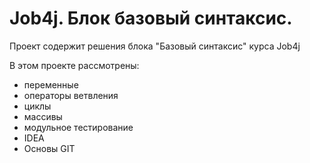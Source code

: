 # Job4j. Блок базовый синтаксис.
Проект содержит решения блока "Базовый синтаксис" курса Job4j

В этом проекте рассмотрены: 
- переменные
- операторы ветвления
- циклы
- массивы
- модульное тестирование
- IDEA
- Основы GIT